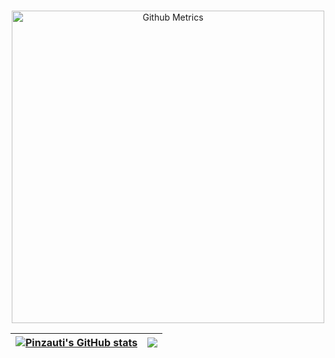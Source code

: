 

<div align="center">  
<p align="center">
<br>
<img width="500" src="https://metrics.lecoq.io/Pinzauti" alt="Github Metrics">
<br>
</p>

|[![Pinzauti's GitHub stats](https://github-readme-stats.vercel.app/api?username=Pinzauti&count_private=true&hide=contribs,stars)](https://github.com/anuraghazra/github-readme-stats)|![](https://github-readme-stats.vercel.app/api/top-langs/?username=Pinzauti&layout=compact&langs_count=10&hide=php,scss,html,css)|
|-|-|
  
</div>
